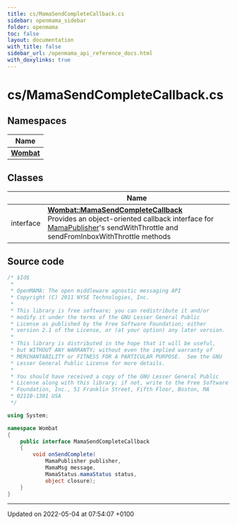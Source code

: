```yaml
---
title: cs/MamaSendCompleteCallback.cs
sidebar: openmama_sidebar
folder: openmama
toc: false
layout: documentation
with_title: false
sidebar_url: /openmama_api_reference_docs.html
with_doxylinks: true
---
```


# cs/MamaSendCompleteCallback.cs



## Namespaces

| Name           |
| -------------- |
| **[Wombat](namespaceWombat.html)**  |

## Classes

|                | Name           |
| -------------- | -------------- |
| interface | **[Wombat::MamaSendCompleteCallback](interfaceWombat_1_1MamaSendCompleteCallback.html)** <br>Provides an object-oriented callback interface for [MamaPublisher](classWombat_1_1MamaPublisher.html)'s sendWithThrottle and sendFromInboxWithThrottle methods  |




## Source code

```csharp
/* $Id$
 *
 * OpenMAMA: The open middleware agnostic messaging API
 * Copyright (C) 2011 NYSE Technologies, Inc.
 *
 * This library is free software; you can redistribute it and/or
 * modify it under the terms of the GNU Lesser General Public
 * License as published by the Free Software Foundation; either
 * version 2.1 of the License, or (at your option) any later version.
 *
 * This library is distributed in the hope that it will be useful,
 * but WITHOUT ANY WARRANTY; without even the implied warranty of
 * MERCHANTABILITY or FITNESS FOR A PARTICULAR PURPOSE.  See the GNU
 * Lesser General Public License for more details.
 *
 * You should have received a copy of the GNU Lesser General Public
 * License along with this library; if not, write to the Free Software
 * Foundation, Inc., 51 Franklin Street, Fifth Floor, Boston, MA
 * 02110-1301 USA
 */

using System;

namespace Wombat
{
    public interface MamaSendCompleteCallback
    {
        void onSendComplete(
            MamaPublisher publisher,
            MamaMsg message,
            MamaStatus.mamaStatus status,
            object closure);
    }
}
```


-------------------------------

Updated on 2022-05-04 at 07:54:07 +0100
